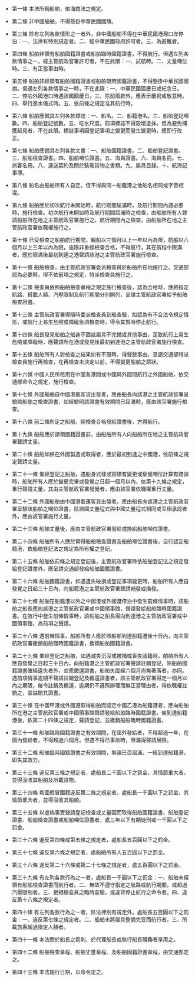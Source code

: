* 第一條 本法所稱船舶，依海商法之規定。

* 第二條 非中國船舶，不得懸掛中華民國國旗。

* 第三條 除有左列各款情形之一者外，非中國船舶不得在中華民國港灣口岸停泊：一、法律有特別規定者。二、經中華民國政府許可者。三、為避難者。

* 第四條 船舶非領有船舶國籍證書或船舶臨時國籍證書，不得航行。但遇左列各款情事之一，經主管航政官署許可者，不在此限：一、試航時。二、丈量噸位時。三、有正當事由時。

* 第五條 船舶非經領有船舶國籍證書或船舶臨時國籍證書，不得懸掛中華民國國旗。但遇左列各款情事之一時，不在此限：一、中華民國國慶日或紀念日。二、停泊外國港口時遇該國國慶日。三、除前兩款外，應表示慶祝或敬意時。四、舉行進水儀式時。五、依前條之規定准其航行時。

* 第六條 船舶應備具左列各款標誌：一、船名。二、船籍港名。三、船舶登記噸數。四、船舶登記號數。五、吃水尺度。前項標誌不得毀壞塗抹。但為避免捕獲起見者，不在此限。標誌事項因登記事項之變更而發生變更時，應即行改正。

* 第七條 船舶應備具左列各款文書：一、船舶國籍證書。二、船舶登記證書。三、船舶檢查證書。四、船舶噸位證書。五、海員證書。六、海員名冊。七、旅客名冊。八、運送契約及關於裝載貨物之書類。九、屬具目錄。十、航海記事簿。

* 第八條 船名由船舶所有人自定。但不得與同一船籍港之他船名相同或字音相混。

* 第九條 船舶應於初次航行未開始時，航行期間屆滿時，及航行期間內遇必要時，施行檢查。初次航行未開始時及航行期間屆滿時之檢查，由船舶所有人聲請船舶所在地之主管航政官署施行之。航行期間內之檢查，由船舶所在地之主管航政官署依職權施行之。

* 第十條 已受檢查之船舶航行期間，輪船以三個月以上一年以內為限，航船以六個月以上三年以內為限，逾限非重經檢查合格，不得航行，其在航程中限滿者，應於限滿後最初到達之港聲請該港之主管航政官署施行檢查。

* 第十一條 船舶檢查，由主管航政官署委派檢查員於船舶所在地施行之。交通部認為必要時，得不依前項之規定，特派檢查員施行之。

* 第十二條 檢查員依照船舶檢查章程之規定施行檢查後，認為合格時，應將指定航路、搭載人額、汽壓限制及航行期間分別開列，呈請主管航政官署給予船舶檢查證書。

* 第十三條 主管航政官署得隨時委派檢查員到船查驗，如認為有不合法令規定情形，或航行上易生危險或障礙急須檢查時，得令其暫時停止航行。

* 第十四條 船長發見船舶之船身不固或屬具不完備或其他事由，足致航行上易生危險或障礙時，應聲請所在港或發見後最初到達港之主管航政官署施行檢查。

* 第十五條 船舶所有人對檢查之結果如有不服時，得聲敘事由，呈請交通部特派檢查員施行再檢查，在再檢查未決定以前，不得變更船舶之原狀。

* 第十六條 中國人民所租用在中國各港間或中國與外國間航行之外國船舶，依交通部命令之規定，施行檢查。

* 第十七條 外國船舶自中國港載客貨出發者，應由船長向該港之主管航政官署呈驗該船舶之檢查證書，如經驗明該證書有效期間已屆滿時，應由該官署施行檢查。

* 第十八條 前二條所定之船船，經檢查合格發給證書後，方得航行。

* 第十九條 船舶應於請領國籍證書前，由船舶所有人向船舶所在地之主管航政官署聲請丈量。

* 第二十條 船舶如係在外國製造或取得者，應於最初到達之中國港，依前條之規定聲請丈量。

* 第二十一條 業經登記之船舶，遇船身式樣或容積有變更或察覺噸位計算有錯誤時，船舶所有人應於變更完畢或發覺之日起一個月以內，依第十九條之規定，重行聲請丈量，其由主管航政官署發覺者，應由該官署依職權重行丈量。

* 第二十二條 外國船舶由中國港載運客貨出發者，應由船長向該港之主管航政官署呈驗該船舶之噸位證書，除該國丈量程式與中國丈量程式相同或互相承認者外，應由該官署施行丈量。

* 第二十三條 船舶丈量後，應由主管航政官署發給或換給船舶噸位證書。

* 第二十四條 船舶所有人應於領得船舶檢查證書及船舶噸位證書後，自行認定船籍港，依船舶登記法之規定為所有權之登記。

* 第二十五條 船舶依前條之規定登記後，主管航政官署除依船舶登記法之規定發給登記證書外，應呈請交通部發給船舶國籍證書。

* 第二十六條 船舶國籍證書，如遇遺失破損或登記事項變更時，船舶所有人應自發覺之日起三十日內，向船籍港之主管航政官署聲請補發或換發。

* 第二十七條 船舶在船籍港以外之中國港或外國港停泊中發生前條情事時，該船舶之船長應向該港之主管航政官署或中國領事館，聲請發給船舶臨時國籍證書。在航行中發生前條情事時，該船舶之船長得向到達港之主管航政官署或中國領事館，為前項之聲請。

* 第二十八條 遇前條情事，船舶所有人應於該船舶到達船籍港後十日內，向主管航政官署繳銷船舶臨時國籍證書，換領船舶國籍證書。

* 第二十九條 業經登記之船舶，如遇滅失沉沒或被捕或喪失國籍時，舶舶所有人應自發覺之日起三十日內，向船籍港之主管航政官署聲請註銷登記，除船舶國籍證書確經遺失者外，並應繳還證書，船舶失蹤經六個月尚無著落者，亦同。遇前項情事逾期不聲請註銷登記及繳還證書者，該主管航政官署得定一個月以內之期限，催令註銷及繳還，逾期仍不遵照辦理而無正當理由者，得依職權註銷之，並註銷其證晝。

* 第三十條 在中國甲港或外國港取得船舶而認定中國乙港為船籍港者，應向船舶所在港之主管航政官署或中國領事館聲請發給船舶臨時國籍證書，俟到達船籍港後，依第二十四條之規定，聲請登記，並繳銷船舶臨時國籍證書。

* 第三十一條 船舶臨時國籍證書之有效期間，在國外發給者，不得超過一年，在國內發給者，不得超過六個月。但遇不得已事故時，限滿得聲請展限。

* 第三十二條 船舶臨時國籍證書之有效期間，無論已否屆滿，一經到達船籍港，即失其效力。

* 第三十三條 違反第三條之規定者，處船長二千圓以下之罰金，其情節重大者，並得沒收其船舶及所載貨物。

* 第三十四條 希圖假冒國籍違反第二條之規定者，處船長一千圓以下之罰金，其情節重大者，並得沒收其船舶。

* 第三十五條 以虛偽事實聲請登記檢查或丈量因而取得船舶國籍證書、船舶登記證書、船舶檢查證書或船舶噸位證書者，處三年以下有期徒刑或一千圓以下之罰金。

* 第三十六條 違反第四條或第五條之規定者，處船長五百圓以下之罰金。

* 第三十七條 違反第六條之規定者，處船舶所有人五百圓以下之罰金。

* 第三十八條 違反第二十六條或第二十七條之規定者，處五百圓以下之罰金。

* 第三十九條 有左列各款行為之一者，處船長一千圓以下之罰金：一、船舶未經領有船舶檢查證書而航行者。二、無故不遵守指定之航路或航行期間，或超過汽壓限制者。三、拒絕檢查員之臨時查驗，或違背停止航行之命令者。四、違反第十八條之規定者。

* 第四十條 有左列各款行為之一者，除法律別有規定外，處船長五百圓以下之罰金：一、違反第七條之規定者。二、船舶未將屬具整備完妥而航行者。三、所載旅客超過限定人額者。

* 第四十一條 本法關於船長之罰則，於代理船長或執行船長職務者準用之。

* 第四十二條 船舶檢查章程、船舶丈量章程、及船舶國籍證書章程，由交通部定之。

* 第四十三條 本法施行日期，以命令定之。

